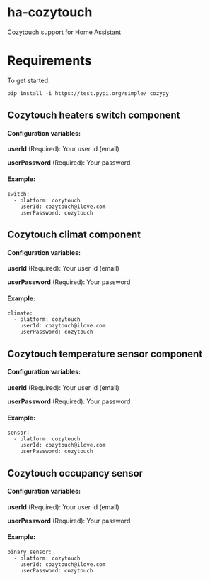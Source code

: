 # ha-cozytouch
Cozytouch support for Home Assistant

# Requirements
To get started:

    pip install -i https://test.pypi.org/simple/ cozypy


## Cozytouch heaters switch component
#### Configuration variables:
**userId** (Required):  Your user id (email)

**userPassword** (Required): Your password

#### Example:
```
switch:
  - platform: cozytouch
    userId: cozytouch@ilove.com
    userPassword: cozytouch
```

## Cozytouch climat component
#### Configuration variables:
**userId** (Required):  Your user id (email)

**userPassword** (Required): Your password

#### Example:
```
climate:
  - platform: cozytouch
    userId: cozytouch@ilove.com
    userPassword: cozytouch
```


## Cozytouch temperature sensor component
#### Configuration variables:
**userId** (Required):  Your user id (email)

**userPassword** (Required): Your password

#### Example:
```
sensor:
  - platform: cozytouch
    userId: cozytouch@ilove.com
    userPassword: cozytouch
```


## Cozytouch occupancy sensor
#### Configuration variables:
**userId** (Required):  Your user id (email)

**userPassword** (Required): Your password

#### Example:
```
binary_sensor:
  - platform: cozytouch
    userId: cozytouch@ilove.com
    userPassword: cozytouch
```
